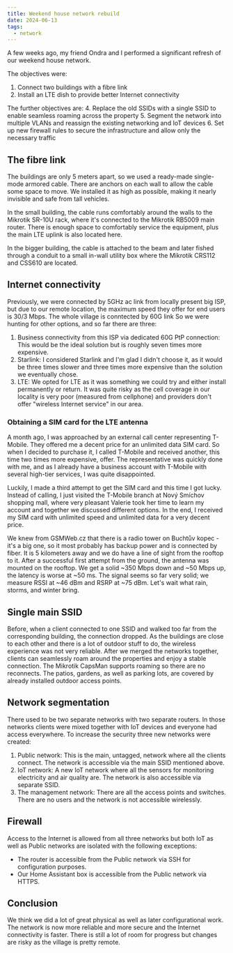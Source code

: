 ```yaml
---
title: Weekend house network rebuild
date: 2024-06-13
tags:
  - network
---
```


A few weeks ago, my friend Ondra and I performed a significant refresh of our weekend house network.

The objectives were:
1. Connect two buildings with a fibre link
2. Install an LTE dish to provide better Internet connectivity

The further objectives are:
4. Replace the old SSIDs with a single SSID to enable seamless roaming across the property
5. Segment the network into multiple VLANs and reassign the existing networking and IoT devices
6. Set up new firewall rules to secure the infrastructure and allow only the necessary traffic

<!--more-->

## The fibre link
The buildings are only 5 meters apart, so we used a ready-made single-mode armored cable. There are anchors on each wall to allow the cable some space to move. We installed it as high as possible, making it nearly invisible and safe from tall vehicles.

In the small building, the cable runs comfortably around the walls to the Mikrotik SR-10U rack, where it's connected to the Mikrotik RB5009 main router. There is enough space to comfortably service the equipment, plus the main LTE uplink is also located here.

In the bigger building, the cable is attached to the beam and later fished through a conduit to a small in-wall utility box where the Mikrotik CRS112 and CSS610 are located.

## Internet connectivity
Previously, we were connected by 5GHz ac link from locally present big ISP, but due to our remote location, the maximum speed they offer for end users is 30/3 Mbps. The whole village is conntected by 60G link So we were hunting for other options, and so far there are three:

1) Business connectivity from this ISP via dedicated 60G PtP connection: This would be the ideal solution but is roughly seven times more expensive.
2) Starlink: I considered Starlink and I'm glad I didn't choose it, as it would be three times slower and three times more expensive than the solution we eventually chose.
3) LTE: We opted for LTE as it was something we could try and either install permanently or return. It was quite risky as the cell coverage in our locality is very poor (measured from cellphone) and providers don't offer "wireless Internet service" in our area.

### Obtaining a SIM card for the LTE antenna

A month ago, I was approached by an external call center representing T-Mobile. They offered me a decent price for an unlimited data SIM card. So when I decided to purchase it, I called T-Mobile and received another, this time two times more expensive, offer. The representative was quickly done with me, and as I already have a business account with T-Mobile with several high-tier services, I was quite disappointed.

Luckily, I made a third attempt to get the SIM card and this time I got lucky. Instead of calling, I just visited the T-Mobile branch at Nový Smíchov shopping mall, where very pleasant Valerie took her time to learn my account and together we discussed different options. In the end, I received my SIM card with unlimited speed and unlimited data for a very decent price.

We knew from GSMWeb.cz that there is a radio tower on Buchtův kopec - it's a big one, so it most probably has backup power and is connected by fiber. It is 5 kilometers away and we do have a line of sight from the rooftop to it. After a successful first attempt from the ground, the antenna was mounted on the rooftop. We get a solid ~350 Mbps down and ~50 Mbps up, the latency is worse at ~50 ms. The signal seems so far very solid; we measure RSSI at ~46 dBm and RSRP at ~75 dBm. Let's wait what rain, storms, and winter bring.

## Single main SSID

Before, when a client connected to one SSID and walked too far from the corresponding building, the connection dropped. As the buildings are close to each other and there is a lot of outdoor stuff to do, the wireless experience was not very reliable. After we merged the networks together, clients can seamlessly roam around the properties and enjoy a stable connection. The Mikrotik CapsMan supports roaming so there are no reconnects. The patios, gardens, as well as parking lots, are covered by already installed outdoor access points.

## Network segmentation

There used to be two separate networks with two separate routers. In those networks clients were mixed together with IoT devices and everyone had access everywhere. To increase the security three new networks were created:

1) Public network: This is the main, untagged, network where all the clients connect. The network is accessible via the main SSID mentioned above.
2) IoT network: A new IoT network where all the sensors for monitoring electricity and air quality are. The network is also accessible via separate SSID.
3) The management network: There are all the access points and switches. There are no users and the network is not accessible wirelessly.

## Firewall

Access to the Internet is allowed from all three networks but both IoT as well as Public networks are isolated with the following exceptions:

* The router is accessible from the Public network via SSH for configuration purposes.
* Our Home Assistant box is accessible from the Public network via HTTPS.

## Conclusion

We think we did a lot of great physical as well as later configurational work. The network is now more reliable and more secure and the Internet connectivity is faster. There is still a lot of room for progress but changes are risky as the village is pretty remote.
